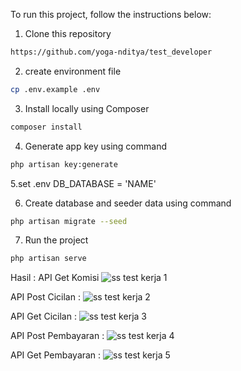 To run this project, follow the instructions below:

1. Clone this repository
```sh
https://github.com/yoga-nditya/test_developer
```
2. create environment file
```sh
cp .env.example .env
```
3. Install locally using Composer
```sh
composer install
```
4. Generate app key using command
```sh
php artisan key:generate
```
 5.set .env DB_DATABASE = 'NAME'

6. Create database and seeder data using command
```sh
php artisan migrate --seed
```
7. Run the project
```sh
php artisan serve
```

Hasil :
API Get Komisi ![ss test kerja 1](https://github.com/user-attachments/assets/461b43aa-1032-487d-a3db-3eb3126c3325)

API Post Cicilan : 
![ss test kerja 2](https://github.com/user-attachments/assets/edaa69d0-b02d-4068-9f38-20e5af3a67f4)

API Get Cicilan : ![ss test kerja 3](https://github.com/user-attachments/assets/6fe63b43-51a2-4b2e-b0eb-e564657eed7e)

API Post Pembayaran : ![ss test kerja 4](https://github.com/user-attachments/assets/7df54af0-0bfb-4b13-b7f1-19144e345f2f)

API Get Pembayaran : ![ss test kerja 5](https://github.com/user-attachments/assets/e09bc3f6-ca29-4a54-90f7-46e22acb2d04)



